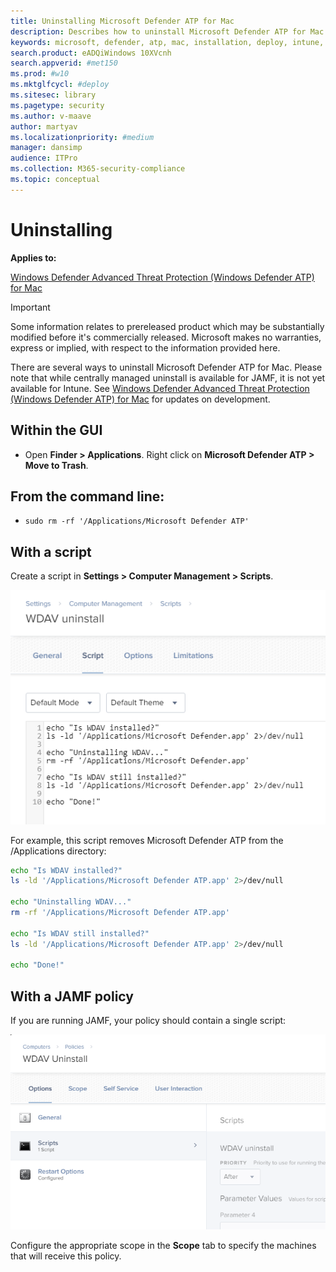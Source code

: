 ```yaml
---
title: Uninstalling Microsoft Defender ATP for Mac
description: Describes how to uninstall Microsoft Defender ATP for Mac.
keywords: microsoft, defender, atp, mac, installation, deploy, intune, jamf, macos, mojave, high sierra, sierra
search.product: eADQiWindows 10XVcnh
search.appverid: #met150
ms.prod: #w10
ms.mktglfcycl: #deploy
ms.sitesec: library
ms.pagetype: security
ms.author: v-maave
author: martyav
ms.localizationpriority: #medium
manager: dansimp
audience: ITPro
ms.collection: M365-security-compliance 
ms.topic: conceptual
---
```


# Uninstalling

**Applies to:**

[Windows Defender Advanced Threat Protection (Windows Defender ATP) for Mac](https://go.microsoft.com/fwlink/p/?linkid=???To-Add???)
 
>[!IMPORTANT]
>Some information relates to prereleased product which may be substantially modified before it's commercially released. Microsoft makes no warranties, express or implied, with respect to the information provided here.

There are several ways to uninstall Microsoft Defender ATP for Mac. Please note that while centrally managed uninstall is available for JAMF, it is not yet available for Intune. See [Windows Defender Advanced Threat Protection (Windows Defender ATP) for Mac](https://go.microsoft.com/fwlink/p/?linkid=???To-Add???) for updates on development.

## Within the GUI

- Open **Finder > Applications**. Right click on **Microsoft Defender ATP > Move to Trash**.

## From the command line:

- ```sudo rm -rf '/Applications/Microsoft Defender ATP'```

## With a script

Create a script in **Settings > Computer Management > Scripts**.

![Microsoft Defender uninstall screenshot](images/MDATP_26_Uninstall.png)

For example, this script removes Microsoft Defender ATP from the /Applications directory:

```bash
echo "Is WDAV installed?"
ls -ld '/Applications/Microsoft Defender ATP.app' 2>/dev/null

echo "Uninstalling WDAV..."
rm -rf '/Applications/Microsoft Defender ATP.app'

echo "Is WDAV still installed?"
ls -ld '/Applications/Microsoft Defender ATP.app' 2>/dev/null

echo "Done!"
```

## With a JAMF policy

If you are running JAMF, your policy should contain a single script:

![Microsoft Defender uninstall script screenshot](images/MDATP_27_UninstallScript.png)

Configure the appropriate scope in the **Scope** tab to specify the machines that will receive this policy.